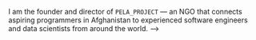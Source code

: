 <!-- ---
layout: page
permalink: /teaching/
title: teaching
description: I occasionally teach.
nav: true
nav_order: 5
---

<!-- For now, this page is assumed to be a static description of your courses. You can convert it to a collection similar to `_projects/` so that you can have a dedicated page for each course. -->

<!-- Organize your courses by years, topics, or universities, however you like! -->


I am the founder and director of `PELA_PROJECT` — an NGO that connects aspiring programmers in Afghanistan to experienced software engineers and data scientists from around the world. -->